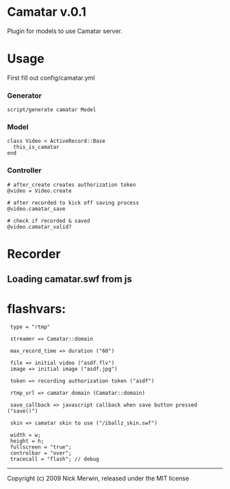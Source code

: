 Camatar v.0.1
=====================================================

Plugin for models to use Camatar server.



Usage
=====================================================

First fill out config/camatar.yml

### Generator

    script/generate camatar Model

### Model

    class Video < ActiveRecord::Base
      this_is_camatar
    end
    
### Controller
    
    # after_create creates authorization token
    @video = Video.create
    
    # after recorded to kick off saving process
    @video.camatar_save 
    
    # check if recorded & saved
    @video.camatar_valid? 



Recorder
=====================================================
 
## Loading camatar.swf from js
# flashvars:
 
     type = "rtmp"
 
     streamer => Camatar::domain
 
     max_record_time => duration ("60")
 
     file => initial video ("asdf.flv")
     image => initial image ("asdf.jpg")

     token => recording authorization token ("asdf")
 
     rtmp_url => camatar domain (Camatar::domain)
 
     save_callback => javascript callback when save button pressed ("save()")

     skin => camatar skin to use ("/iballz_skin.swf")
 
     width = w;
     height = h;
     fullscreen = "true";
     controlbar = "over";
     tracecall = "flash"; // debug
 
--- 

Copyright (c) 2009 Nick Merwin, released under the MIT license
